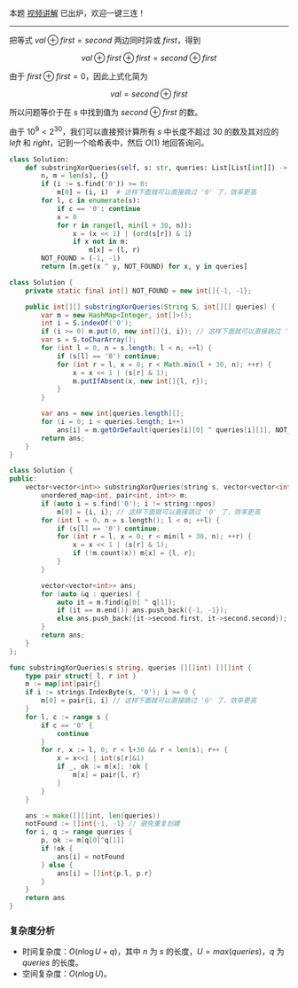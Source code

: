 本题 [视频讲解](https://www.bilibili.com/video/BV1GY411i7RP/) 已出炉，欢迎一键三连！

---

把等式 $\textit{val} \oplus \textit{first} = \textit{second}$ 两边同时异或 $\textit{first}$，得到

$$
\textit{val} \oplus \textit{first} \oplus \textit{first} = \textit{second} \oplus \textit{first}
$$

由于 $\textit{first} \oplus \textit{first} = 0$，因此上式化简为

$$
\textit{val} = \textit{second}\oplus \textit{first}
$$

所以问题等价于在 $s$ 中找到值为 $\textit{second}\oplus \textit{first}$ 的数。

由于 $10^9<2^{30}$，我们可以直接预计算所有 $s$ 中长度不超过 $30$ 的数及其对应的 $\textit{left}$ 和 $\textit{right}$，记到一个哈希表中，然后 $O(1)$ 地回答询问。

```py [sol1-Python3]
class Solution:
    def substringXorQueries(self, s: str, queries: List[List[int]]) -> List[List[int]]:
        n, m = len(s), {}
        if (i := s.find('0')) >= 0:
            m[0] = (i, i)  # 这样下面就可以直接跳过 '0' 了，效率更高
        for l, c in enumerate(s):
            if c == '0': continue
            x = 0
            for r in range(l, min(l + 30, n)):
                x = (x << 1) | (ord(s[r]) & 1)
                if x not in m:
                    m[x] = (l, r)
        NOT_FOUND = (-1, -1)
        return [m.get(x ^ y, NOT_FOUND) for x, y in queries]
```

```java [sol1-Java]
class Solution {
    private static final int[] NOT_FOUND = new int[]{-1, -1};

    public int[][] substringXorQueries(String S, int[][] queries) {
        var m = new HashMap<Integer, int[]>();
        int i = S.indexOf('0');
        if (i >= 0) m.put(0, new int[]{i, i}); // 这样下面就可以直接跳过 '0' 了，效率更高
        var s = S.toCharArray();
        for (int l = 0, n = s.length; l < n; ++l) {
            if (s[l] == '0') continue;
            for (int r = l, x = 0; r < Math.min(l + 30, n); ++r) {
                x = x << 1 | (s[r] & 1);
                m.putIfAbsent(x, new int[]{l, r});
            }
        }

        var ans = new int[queries.length][];
        for (i = 0; i < queries.length; i++)
            ans[i] = m.getOrDefault(queries[i][0] ^ queries[i][1], NOT_FOUND);
        return ans;
    }
}
```

```cpp [sol1-C++]
class Solution {
public:
    vector<vector<int>> substringXorQueries(string s, vector<vector<int>> &queries) {
        unordered_map<int, pair<int, int>> m;
        if (auto i = s.find('0'); i != string::npos)
            m[0] = {i, i}; // 这样下面就可以直接跳过 '0' 了，效率更高
        for (int l = 0, n = s.length(); l < n; ++l) {
            if (s[l] == '0') continue;
            for (int r = l, x = 0; r < min(l + 30, n); ++r) {
                x = x << 1 | (s[r] & 1);
                if (!m.count(x)) m[x] = {l, r};
            }
        }

        vector<vector<int>> ans;
        for (auto &q : queries) {
            auto it = m.find(q[0] ^ q[1]);
            if (it == m.end()) ans.push_back({-1, -1});
            else ans.push_back({it->second.first, it->second.second});
        }
        return ans;
    }
};
```

```go [sol1-Go]
func substringXorQueries(s string, queries [][]int) [][]int {
	type pair struct{ l, r int }
	m := map[int]pair{}
	if i := strings.IndexByte(s, '0'); i >= 0 {
		m[0] = pair{i, i} // 这样下面就可以直接跳过 '0' 了，效率更高
	}
	for l, c := range s {
		if c == '0' {
			continue
		}
		for r, x := l, 0; r < l+30 && r < len(s); r++ {
			x = x<<1 | int(s[r]&1)
			if _, ok := m[x]; !ok {
				m[x] = pair{l, r}
			}
		}
	}

	ans := make([][]int, len(queries))
	notFound := []int{-1, -1} // 避免重复创建
	for i, q := range queries {
		p, ok := m[q[0]^q[1]]
		if !ok {
			ans[i] = notFound
		} else {
			ans[i] = []int{p.l, p.r}
		}
	}
	return ans
}
```

### 复杂度分析

- 时间复杂度：$O(n\log U + q)$，其中 $n$ 为 $s$ 的长度，$U=max(\textit{queries})$，$q$ 为 $\textit{queries}$ 的长度。
- 空间复杂度：$O(n\log U)$。
